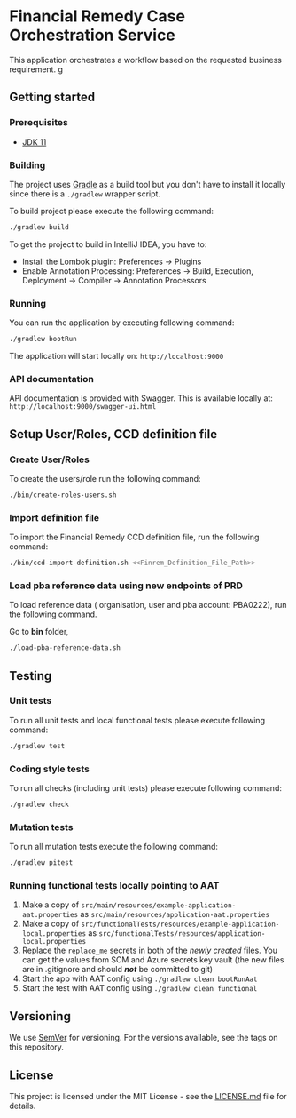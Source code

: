 # Financial Remedy Case Orchestration Service

This application orchestrates a workflow based on the requested business requirement.
g

## Getting started

### Prerequisites

- [JDK 11](https://www.oracle.com/java)

### Building

The project uses [Gradle](https://gradle.org) as a build tool but you don't have to install it locally since there is a
`./gradlew` wrapper script.

To build project please execute the following command:

```bash
./gradlew build
```

To get the project to build in IntelliJ IDEA, you have to:

 - Install the Lombok plugin: Preferences -> Plugins
 - Enable Annotation Processing: Preferences -> Build, Execution, Deployment -> Compiler -> Annotation Processors

### Running

You can run the application by executing following command:

```bash
./gradlew bootRun
```

The application will start locally on: `http://localhost:9000`

### API documentation

API documentation is provided with Swagger. This is available locally at: `http://localhost:9000/swagger-ui.html`

## Setup User/Roles, CCD definition file

### Create User/Roles

To create the users/role run the following command:

```bash
./bin/create-roles-users.sh
```
### Import definition file

To import the Financial Remedy CCD definition file, run the following command:

```bash
./bin/ccd-import-definition.sh <<Finrem_Definition_File_Path>>
```

### Load pba reference data using new endpoints of PRD

To load reference data ( organisation, user and pba account: PBA0222), run the following command.

Go to **bin** folder,

```bash
./load-pba-reference-data.sh
```

## Testing

### Unit tests

To run all unit tests and local functional tests please execute following command:

```bash
./gradlew test
```

### Coding style tests

To run all checks (including unit tests) please execute following command:

```bash
./gradlew check
```

### Mutation tests

To run all mutation tests execute the following command:

```bash
./gradlew pitest
```

### Running functional tests locally pointing to AAT

1. Make a copy of `src/main/resources/example-application-aat.properties` as `src/main/resources/application-aat.properties`
2. Make a copy of `src/functionalTests/resources/example-application-local.properties` as `src/functionalTests/resources/application-local.properties`
3. Replace the `replace_me` secrets in both of the _newly created_ files.
   You can get the values from SCM and Azure secrets key vault (the new files are in .gitignore and should ***not*** be committed to git)
4. Start the app with AAT config using `./gradlew clean bootRunAat`
5. Start the test with AAT config using `./gradlew clean functional`

## Versioning

We use [SemVer](http://semver.org/) for versioning.
For the versions available, see the tags on this repository.

## License

This project is licensed under the MIT License - see the [LICENSE.md](LICENSE.md) file for details.
